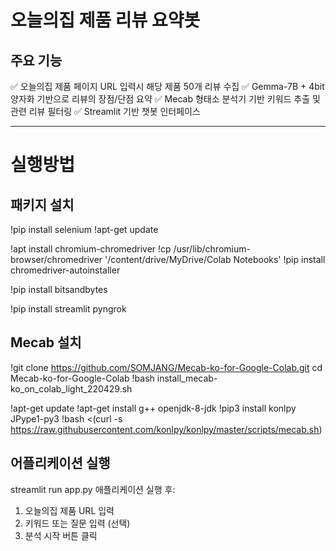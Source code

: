 # 오늘의집 제품 리뷰 요약봇
## 주요 기능
✅ 오늘의집 제품 페이지 URL 입력시 해당 제품 50개 리뷰 수집
✅ Gemma-7B + 4bit 양자화 기반으로 리뷰의 장점/단점 요약
✅ Mecab 형태소 분석기 기반 키워드 추출 및 관련 리뷰 필터링
✅ Streamlit 기반 챗봇 인터페이스

---
# 실행방법
## 패키지 설치
!pip install selenium
!apt-get update

!apt install chromium-chromedriver
!cp /usr/lib/chromium-browser/chromedriver '/content/drive/MyDrive/Colab Notebooks'
!pip install chromedriver-autoinstaller

!pip install bitsandbytes

!pip install streamlit pyngrok

## Mecab 설치
!git clone https://github.com/SOMJANG/Mecab-ko-for-Google-Colab.git
cd Mecab-ko-for-Google-Colab
!bash install_mecab-ko_on_colab_light_220429.sh

!apt-get update
!apt-get install g++ openjdk-8-jdk
!pip3 install konlpy JPype1-py3
!bash <(curl -s https://raw.githubusercontent.com/konlpy/konlpy/master/scripts/mecab.sh)

## 어플리케이션 실행
streamlit run app.py
애플리케이션 실행 후:
1. 오늘의집 제품 URL 입력
2. 키워드 또는 질문 입력 (선택)
3. 분석 시작 버튼 클릭



